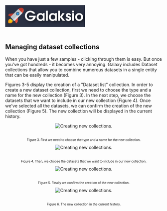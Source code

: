 <div class="imageContainer" style="" >
    <img src="galaksio_logo.png" title="Galaksio logo." style=" height: 70px !important; margin-bottom: 20px; ">
</div>

## Managing dataset collections
When you have just a few samples - clicking through them is easy. But once you've got hundreds - it becomes very annoying. Galaxy includes Dataset collections that allow you to combine numerous datasets in a single entity that can be easily manipulated.

Figures 3-5 display the creation of a "Dataset list" collection. In order to create a new dataset collection, first we need to choose the type and a name for the new collection (Figure 3). In the next step, we choose the datasets that we want to include in our new collection (Figure 4). Once we've selected all the datasets, we can confirm the creation of the new collection (Figure 5). The new collection will be displayed in the current history.

<div class="imageContainer" style="text-align:center;" >
    <img src="histories_3.png" title="Creating new collections." style="height: 375px !important; margin-bottom: 20px; ">
    <p class="imageLegend" style="font-size:10px;">Figure 3. First we need to choose the type and a name for the new collection.</p>
</div>

<div class="imageContainer" style="text-align:center;" >
    <img src="histories_4.png" title="Creating new collections." style="height: 450px !important; margin-bottom: 20px; ">
    <p class="imageLegend" style="font-size:10px;">Figure 4. Then, we choose the datasets that we want to include in our new collection.</p>
</div>

<div class="imageContainer" style="text-align:center;" >
    <img src="histories_5.png" title="Creating new collections." style="height: 450px !important; margin-bottom: 20px; ">
    <p class="imageLegend" style="font-size:10px;">Figure 5. Finally we confirm the creation of the new collection.</p>
</div>

<div class="imageContainer" style="text-align:center;" >
    <img src="histories_6.png" title="Creating new collections." style="height: 450px !important; margin-bottom: 20px; ">
    <p class="imageLegend" style="font-size:10px;">Figure 6. The new collection in the current history.</p>
</div>
